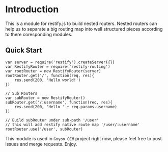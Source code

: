 Introduction
============
This is a module for restify.js to build nested routers.
Nested routers can help us to separate a big routing map into well structured pieces according to there coresponding modules.

Quick Start
-----------
    var server = require('restify').createServer({})
    var RestifyRouter = require('restify-routing')
    var rootRouter = new RestifyRouter(server)
    rootRouter.get('/', function(req, res){
        res.send(200, 'Hello world!')
    })
    
    // Sub Routers
    var subRouter = new RestifyRouter()
    subRouter.get('/:username', function(req, res){
        res.send(200, 'Hello ' + req.params.username)
    })
    
    // Build subRouter under sub-path '/user'
    // this will add restify native route map '/user/:username'
    rootRouter.use('/user', subRouter)

This module is used in `Goyoo OEM` project right now, please feel free to post issues and merge requests. 
Enjoy.
